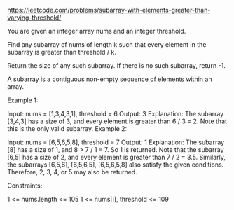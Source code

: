 https://leetcode.com/problems/subarray-with-elements-greater-than-varying-threshold/

You are given an integer array nums and an integer threshold.

Find any subarray of nums of length k such that every element in the subarray is greater than threshold / k.

Return the size of any such subarray. If there is no such subarray, return -1.

A subarray is a contiguous non-empty sequence of elements within an array.

Example 1:

Input: nums = [1,3,4,3,1], threshold = 6
Output: 3
Explanation: The subarray [3,4,3] has a size of 3, and every element is greater than 6 / 3 = 2.
Note that this is the only valid subarray.
Example 2:

Input: nums = [6,5,6,5,8], threshold = 7
Output: 1
Explanation: The subarray [8] has a size of 1, and 8 > 7 / 1 = 7. So 1 is returned.
Note that the subarray [6,5] has a size of 2, and every element is greater than 7 / 2 = 3.5.
Similarly, the subarrays [6,5,6], [6,5,6,5], [6,5,6,5,8] also satisfy the given conditions.
Therefore, 2, 3, 4, or 5 may also be returned.

Constraints:

1 <= nums.length <= 105
1 <= nums[i], threshold <= 109
